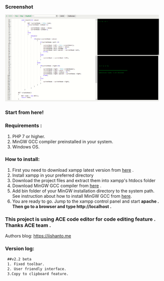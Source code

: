 ### Screenshot
![screenshot](https://raw.githubusercontent.com/me-sharif-hasan/SDK-9_The-open-source-c-c-plus-plus-web-ide-using-php-and-javascript/master/Screenshot.png)
### Start from here!

### Requirements :

1.  PHP 7 or higher.
2.  MinGW GCC compiler preinstalled in your system.
3.  Windows OS.

### How to install:

1.  First you need to download xampp latest version from [here](https://www.apachefriends.org/download.html) .
2.  Install xampp in your preferred directory
3.  Download the project files and extract them into xampp's htdocs folder
4.  Download MinGW GCC compiler from [here](https://osdn.net/projects/mingw/releases/) .
5.  Add bin folder of your MinGW installation directory to the system path. See instruction about how to install MinGW GCC from [here](http://www.mingw.org/wiki/Getting_Started).
6.  You are ready to go. Jump to the xampp control panel and start **apache **. Then go to a browser and type http://localhost .****
### This project is using ACE code editor for code editing feature . Thanks ACE team .

Authors blog: https://iishanto.me


### Version log:
	 ##v2.2 beta
	 1. Fixed toolbar.
	 2. User friendly interface.
	 3.Copy to clipboard feature.